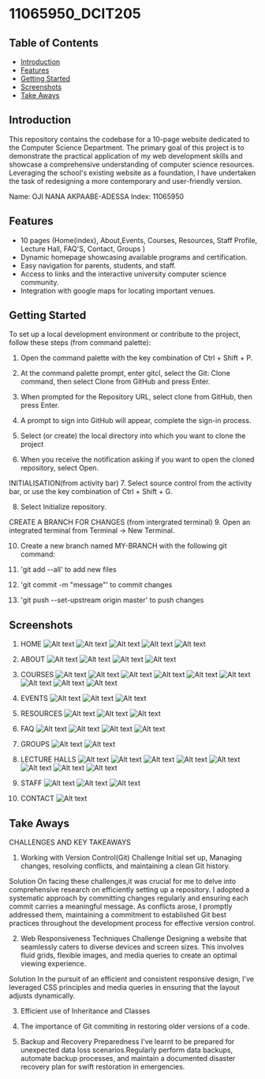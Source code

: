 # 11065950_DCIT205

## Table of Contents

- [Introduction](#introduction)
- [Features](#features)
- [Getting Started](#getting-started)
- [Screenshots](#screenshots)
- [Take Aways](#take-ways)


## Introduction

This repository contains the codebase for a 10-page website dedicated to the Computer Science Department. The primary goal of this project is to demonstrate the practical application of my web development skills and showcase a comprehensive understanding of computer science resources. Leveraging the school's existing website as a foundation, I have undertaken the task of redesigning a more contemporary and user-friendly version.


Name: OJI NANA AKPAABE-ADESSA
Index: 11065950

## Features
- 10 pages (Home(index), About,Events, Courses, Resources, Staff Profile, Lecture Hall, FAQ'S, Contact, Groups  )
- Dynamic homepage showcasing available programs and certification.
- Easy navigation for parents, students, and staff.
- Access to links and the interactive university computer science community.
- Integration with google maps for locating important venues.

## Getting Started

To set up a local development environment or contribute to the project, follow these steps (from command palette):

1. Open the command palette with the key combination of Ctrl + Shift + P.

2. At the command palette prompt, enter gitcl, select the Git: Clone command, then select Clone from GitHub and press Enter. 

3. When prompted for the Repository URL, select clone from GitHub, then press Enter.

4. A prompt to sign into GitHub will appear, complete the sign-in process.

5. Select (or create) the local directory into which you want to clone the project

6. When you receive the notification asking if you want to open the cloned repository, select Open.

INITIALISATION(from activity bar)
7. Select source control from the activity bar, or use the key combination of Ctrl + Shift + G.

8. Select Initialize repository.

CREATE A BRANCH FOR CHANGES (from intergrated terminal)
9. Open an integrated terminal from Terminal -> New Terminal.

10. Create a new branch named MY-BRANCH with the following git command:

11. 'git add --all' to add new files

12. 'git commit -m "message"' to commit changes

13. 'git push --set-upstream origin master' to push changes

## Screenshots

1. HOME
![Alt text](<SCREENSHOTS/HOME/Screenshot (72).png>)
![Alt text](<SCREENSHOTS/HOME/Screenshot (73).png>)
![Alt text](<SCREENSHOTS/HOME/Screenshot (74).png>)
![Alt text](<SCREENSHOTS/HOME/Screenshot (75).png>)
![Alt text](<SCREENSHOTS/HOME/Screenshot (76).png>)

2. ABOUT
![Alt text](<SCREENSHOTS/ABOUT/Screenshot (77).png>)
![Alt text](<SCREENSHOTS/ABOUT/Screenshot (88).png>)
![Alt text](<SCREENSHOTS/ABOUT/Screenshot (89).png>)
![Alt text](<SCREENSHOTS/ABOUT/Screenshot (90).png>)

3. COURSES
![Alt text](<SCREENSHOTS/COURSES/Screenshot (78).png>)
![Alt text](<SCREENSHOTS/COURSES/Screenshot (79).png>)
![Alt text](<SCREENSHOTS/COURSES/Screenshot (80).png>)
![Alt text](<SCREENSHOTS/COURSES/Screenshot (81).png>)
![Alt text](<SCREENSHOTS/COURSES/Screenshot (82).png>)
![Alt text](<SCREENSHOTS/COURSES/Screenshot (83).png>)
![Alt text](<SCREENSHOTS/COURSES/Screenshot (84).png>)
![Alt text](<SCREENSHOTS/COURSES/Screenshot (86).png>)
![Alt text](<SCREENSHOTS/COURSES/Screenshot (87).png>)

4. EVENTS
![Alt text](<SCREENSHOTS/EVENTS/Screenshot (94).png>)
![Alt text](<SCREENSHOTS/EVENTS/Screenshot (95).png>)
![Alt text](<SCREENSHOTS/EVENTS/Screenshot (96).png>)

5. RESOURCES
![Alt text](<SCREENSHOTS/FACILITIES/Screenshot (102).png>)
![Alt text](<SCREENSHOTS/FACILITIES/Screenshot (103).png>)
![Alt text](<SCREENSHOTS/FACILITIES/Screenshot (104).png>)

6. FAQ
![Alt text](<SCREENSHOTS/FAQ/Screenshot (97).png>)
![Alt text](<SCREENSHOTS/FAQ/Screenshot (98).png>)
![Alt text](<SCREENSHOTS/FAQ/Screenshot (99).png>)
![Alt text](<SCREENSHOTS/FAQ/Screenshot (100).png>)

7. GROUPS
![Alt text](<SCREENSHOTS/GROUPS/Screenshot (92).png>)
![Alt text](<SCREENSHOTS/GROUPS/Screenshot (93).png>)

8. LECTURE HALLS
![Alt text](<SCREENSHOTS/LECT HALLS/Screenshot (101).png>)
![Alt text](<SCREENSHOTS/LECT HALLS/Screenshot (105).png>)
![Alt text](<SCREENSHOTS/LECT HALLS/Screenshot (106).png>)
![Alt text](<SCREENSHOTS/LECT HALLS/Screenshot (107).png>)
![Alt text](<SCREENSHOTS/LECT HALLS/Screenshot (108).png>)
![Alt text](<SCREENSHOTS/LECT HALLS/Screenshot (109).png>)
![Alt text](<SCREENSHOTS/LECT HALLS/Screenshot (110).png>)
![Alt text](<SCREENSHOTS/LECT HALLS/Screenshot (111).png>)

9. STAFF
![Alt text](<SCREENSHOTS/STAFF/Screenshot (113).png>)
![Alt text](<SCREENSHOTS/STAFF/Screenshot (114).png>)
![Alt text](<SCREENSHOTS/STAFF/Screenshot (115).png>)

10. CONTACT 
![Alt text](<SCREENSHOTS/Screenshot (112).png>)


## Take Aways
CHALLENGES AND KEY TAKEAWAYS
1. Working with Version Control(Git)
Challenge 
 Initial set up, Managing changes, resolving conflicts, and maintaining a clean Git history.

Solution
On facing these challenges,it was crucial for me to delve into comprehensive research on efficiently setting up a repository. I adopted a systematic approach by committing changes regularly and ensuring each commit carries a meaningful message. As conflicts arose, I promptly addressed them, maintaining a commitment to established Git best practices throughout the development process for effective version control.

2. Web Responsiveness Techniques
Challenge
Designing a website that seamlessly caters to diverse devices and screen sizes. This involves fluid grids, flexible images, and media queries to create an optimal viewing experience.

Solution
In the pursuit of an efficient and consistent responsive design, I've leveraged CSS principles and media queries in ensuring that the layout adjusts dynamically.

3. Efficient use of Inheritance and Classes

4. The importance of Git commiting in restoring older versions of a code.

5. Backup and Recovery Preparedness
I've learnt to be prepared for unexpected data loss scenarios.Regularly perform data backups, automate backup processes, and maintain a documented disaster recovery plan for swift restoration in emergencies.




